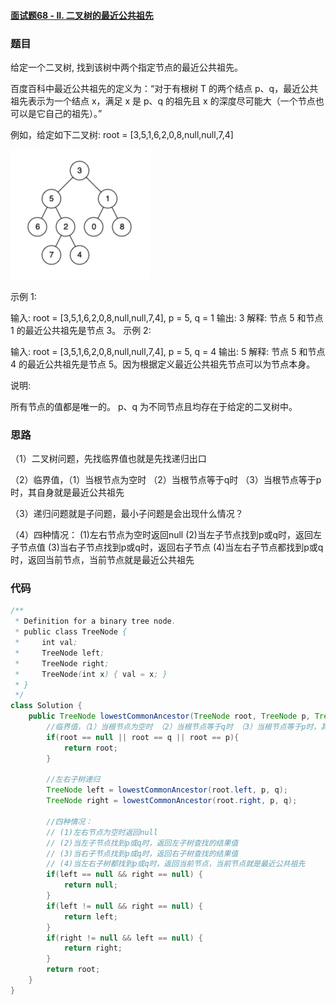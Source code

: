 #### [面试题68 - II. 二叉树的最近公共祖先](https://leetcode-cn.com/problems/er-cha-shu-de-zui-jin-gong-gong-zu-xian-lcof/)

### 题目

给定一个二叉树, 找到该树中两个指定节点的最近公共祖先。

百度百科中最近公共祖先的定义为：“对于有根树 T 的两个结点 p、q，最近公共祖先表示为一个结点 x，满足 x 是 p、q 的祖先且 x 的深度尽可能大（一个节点也可以是它自己的祖先）。”

例如，给定如下二叉树:  root = [3,5,1,6,2,0,8,null,null,7,4]

<img src="../pic/leetcode-68-二叉树的最近公共祖先.png" alt="leetcode-68-二叉树的最近公共祖先" style="zoom:50%;" />

 

示例 1:

输入: root = [3,5,1,6,2,0,8,null,null,7,4], p = 5, q = 1
输出: 3
解释: 节点 5 和节点 1 的最近公共祖先是节点 3。
示例 2:

输入: root = [3,5,1,6,2,0,8,null,null,7,4], p = 5, q = 4
输出: 5
解释: 节点 5 和节点 4 的最近公共祖先是节点 5。因为根据定义最近公共祖先节点可以为节点本身。


说明:

所有节点的值都是唯一的。
p、q 为不同节点且均存在于给定的二叉树中。



### 思路

（1）二叉树问题，先找临界值也就是先找递归出口

（2）临界值，（1）当根节点为空时 （2）当根节点等于q时 （3）当根节点等于p时，其自身就是最近公共祖先

（3）递归问题就是子问题，最小子问题是会出现什么情况？

（4）四种情况： (1)左右节点为空时返回null (2)当左子节点找到p或q时，返回左子节点值 (3)当右子节点找到p或q时，返回右子节点 (4)当左右子节点都找到p或q时，返回当前节点，当前节点就是最近公共祖先



### 代码

```java
/**
 * Definition for a binary tree node.
 * public class TreeNode {
 *     int val;
 *     TreeNode left;
 *     TreeNode right;
 *     TreeNode(int x) { val = x; }
 * }
 */
class Solution {
    public TreeNode lowestCommonAncestor(TreeNode root, TreeNode p, TreeNode q) {
        //临界值，（1）当根节点为空时 （2）当根节点等于q时 （3）当根节点等于p时，其自身就是最近公共祖先
        if(root == null || root == q || root == p){
            return root;
        }

        //左右子树递归
        TreeNode left = lowestCommonAncestor(root.left, p, q);
        TreeNode right = lowestCommonAncestor(root.right, p, q);
        
        //四种情况：
        // (1)左右节点为空时返回null
        // (2)当左子节点找到p或q时，返回左子树查找的结果值
        // (3)当右子节点找到p或q时，返回右子树查找的结果值
        // (4)当左右子树都找到p或q时，返回当前节点，当前节点就是最近公共祖先
        if(left == null && right == null) {
            return null;
        }
        if(left != null && right == null) {
            return left;
        }
        if(right != null && left == null) {
            return right;
        }
        return root;
    }
}
```

